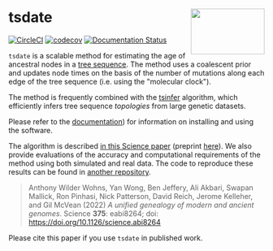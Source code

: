 # tsdate <img align="right" width="145" height="90" src="https://github.com/tskit-dev/tsdate/blob/main/docs/tsdate_logo.svg">

[![CircleCI](https://circleci.com/gh/tskit-dev/tsdate.svg?style=svg)](https://circleci.com/gh/tskit-dev/tsdate)
[![codecov](https://codecov.io/gh/tskit-dev/tsdate/branch/master/graph/badge.svg)](https://codecov.io/gh/tskit-dev/tsdate)
[![Documentation Status](https://readthedocs.org/projects/tsdate/badge/?version=latest)](https://tsdate.readthedocs.io/en/latest/?badge=latest)

``tsdate`` is a scalable method for estimating the age of ancestral nodes in a 
[tree sequence](https://tskit.dev/tutorials/what_is.html). The method uses a coalescent prior and updates node times on the basis of the number of mutations along each edge of the tree sequence (i.e. using the "molecular clock").

The method is frequently combined with the [tsinfer](https://tsinfer.readthedocs.io/en/latest/) algorithm, which efficiently infers tree sequence *topologies* from large genetic datasets.

Please refer to the [documentation](https://tskit.dev/tsdate/docs/latest/)) for information on installing and using the software.

The algorithm is described [in this Science paper](https://www.science.org/doi/10.1126/science.abi8264) (preprint [here](https://www.biorxiv.org/content/10.1101/2021.02.16.431497v2)). We also provide evaluations of the accuracy and computational requirements of the method using both simulated and real data. The code to reproduce these results can be found in [another repository](https://github.com/awohns/unified_genealogy_paper).

> Anthony Wilder Wohns, Yan Wong, Ben Jeffery, Ali Akbari, Swapan Mallick, Ron Pinhasi, Nick Patterson, David Reich, Jerome Kelleher, and Gil McVean (2022) _A unified genealogy of modern and ancient genomes_. Science **375**: eabi8264; doi: https://doi.org/10.1126/science.abi8264

Please cite this paper if you use ``tsdate`` in published work.
